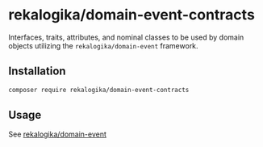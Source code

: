 # rekalogika/domain-event-contracts

Interfaces, traits, attributes, and nominal classes to be used by domain objects
utilizing the `rekalogika/domain-event` framework.

## Installation

```bash
composer require rekalogika/domain-event-contracts
```

## Usage

See [rekalogika/domain-event]()